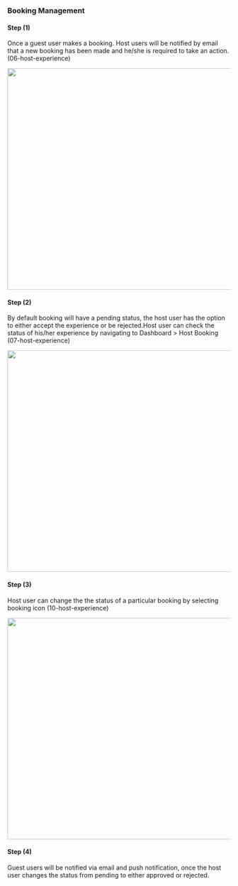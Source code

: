 ### Booking Management

<h4><strong>Step (1)</strong></h4>
Once a guest user makes a booking. Host users will be notified by email that a new booking has been made and he/she is required to take an action. (06-host-experience)

<img height="500px" width="750px" src="/images/02/host/06-host-experience.png"></img>

<h4><strong>Step (2)</strong></h4>
By default booking will have a pending status, the host user has the option to either accept the experience or be rejected.Host user can check the status of his/her experience by navigating to Dashboard > Host Booking 
(07-host-experience)

<img height="500px" width="750px" src="/images/02/host/07-host-experience.png"></img>

<h4><strong>Step (3)</strong></h4>
Host user can change the the status of a particular booking by selecting booking icon (10-host-experience)

<img height="500px" width="750px" src="/images/02/host/10-host-experience.png"></img>

<h4><strong>Step (4)</strong></h4>
Guest users will be notified via email and push notification, once the host user changes the status from pending to either approved or rejected.
